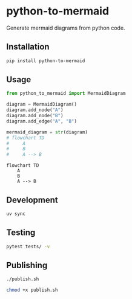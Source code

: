 # python-to-mermaid

Generate mermaid diagrams from python code.

## Installation

```bash
pip install python-to-mermaid
```

## Usage

```python
from python_to_mermaid import MermaidDiagram

diagram = MermaidDiagram()
diagram.add_node("A")
diagram.add_node("B")
diagram.add_edge("A", "B")

mermaid_diagram = str(diagram)
# flowchart TD
#     A
#     B
#     A --> B
```

```mermaid
flowchart TD
    A
    B
    A --> B
```

## Development

```bash
uv sync
```

## Testing

```bash
pytest tests/ -v
```

## Publishing

```bash
./publish.sh
```

```bash
chmod +x publish.sh
```
